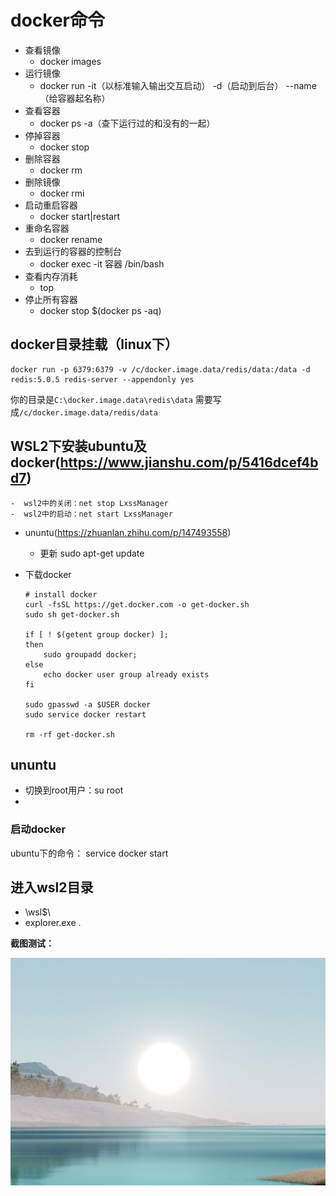 # docker命令



- 查看镜像
  - docker images
- 运行镜像
  - docker run -it（以标准输入输出交互启动） -d（启动到后台） --name（给容器起名称）
- 查看容器
  - docker ps  -a（查下运行过的和没有的一起）  
- 停掉容器
  - docker stop
- 删除容器
  - docker rm
- 删除镜像
  - docker rmi
- 启动重启容器
  - docker start|restart
- 重命名容器
  - docker rename
- 去到运行的容器的控制台
  - docker exec -it 容器 /bin/bash
- 查看内存消耗
  - top
- 停止所有容器
  - docker stop $(docker ps -aq)





## docker目录挂载（linux下）

```
docker run -p 6379:6379 -v /c/docker.image.data/redis/data:/data -d redis:5.0.5 redis-server --appendonly yes
```

你的目录是`C:\docker.image.data\redis\data` 需要写成`/c/docker.image.data/redis/data`





## WSL2下安装ubuntu及docker(https://www.jianshu.com/p/5416dcef4bd7)

	-  wsl2中的关闭：net stop LxssManager
	-  wsl2中的启动：net start LxssManager



- ununtu(https://zhuanlan.zhihu.com/p/147493558)

  - 更新 sudo apt-get update

- 下载docker

  ```
  # install docker
  curl -fsSL https://get.docker.com -o get-docker.sh
  sudo sh get-docker.sh
  
  if [ ! $(getent group docker) ];
  then
      sudo groupadd docker;
  else
      echo docker user group already exists
  fi
  
  sudo gpasswd -a $USER docker
  sudo service docker restart
  
  rm -rf get-docker.sh
  ```

  

## ununtu

- 切换到root用户：su root
- 

### 启动docker

ubuntu下的命令：	service docker start





## 进入wsl2目录
- \\wsl$\
- explorer.exe .









**截图测试：**

![image-20220617082652269](.\README.assets\image-20220617082652269.png)

